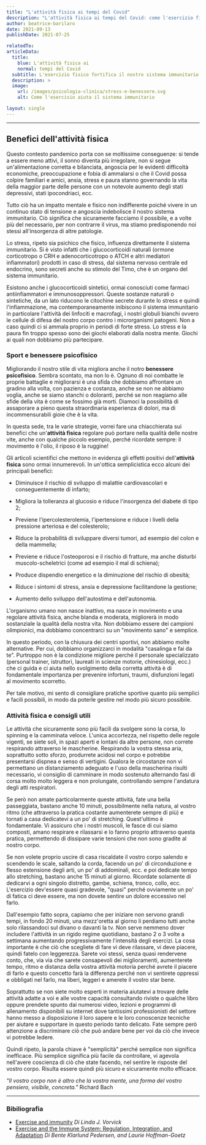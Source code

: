 ```yaml
---
title: "L'attività fisica ai tempi del Covid"
description: "L'attività fisica ai tempi del Covid: come l'esercizio fisico fortiva il sistema immunitario e aiuta a prevenire virus e malattie"
author: beatrice-barilaro
date: 2021-09-13
publishDate: 2021-07-25

relatedTo:
articleData:
  title:
    blue: L'attività fisica ai 
    normal: tempi del Covid
  subtitle: L'esercizio fisico fortifica il nostro sistema immunitario
  description: >
  image:
    url: /images/psicologia-clinica/stress-e-benessere.svg
    alt: Come l'esercisio aiuta il sistema immunitario

layout: single
---
```


---

## Benefici dell'attività fisica

Questo contesto pandemico porta con se moltissime conseguenze: si tende a essere meno attivi, il sonno diventa più irregolare, non si segue un'alimentazione corretta e bilanciata, angoscia per le evidenti difficoltà economiche, preoccupazione e fobia di ammalarsi o che il Covid possa colpire familiari e amici, ansia, stress e paura stanno governando la vita della maggior parte delle persone con un notevole aumento degli stati depressivi, stati ipocondriaci, ecc.

Tutto ciò ha un impatto mentale e fisico non indifferente poiché vivere in un continuo stato di tensione e angoscia indebolisce il nostro sistema immunitario. Ciò significa che sicuramente facciamo il possibile, e a volte più del necessario, per non contrarre il virus, ma stiamo predisponendo noi stessi all'insorgenza di altre patologie.

Lo stress, ripeto sia psichico che fisico, influenza direttamente il sistema immunitario. Si è visto infatti che i glucocorticoidi naturali (ormone corticotropo o CRH e adenocorticotropo o ATCH e altri mediatori infiammatori) prodotti in caso di stress, dal sistema nervoso centrale ed endocrino, sono secreti anche su stimolo del Timo, che è un organo del sistema immunitario.

Esistono anche i glucocorticoidi sintetici, ormai conosciuti come farmaci antiinfiammatori e immunosoppressori. Queste sostanze naturali o sintetiche, da un lato riducono le citochine secrete durante lo stress e quindi l'infiammazione, ma contemporaneamente inibiscono il sistema immunitario in particolare l'attività dei linfociti e macrofagi, i nostri globuli bianchi ovvero le cellule di difesa del nostro corpo contro i microrganismi patogeni. Non a caso quindi ci si ammala proprio in periodi di forte stress.
Lo stress e la paura fin troppo spesso sono dei giochi elaborati dalla nostra mente. Giochi ai quali non dobbiamo più partecipare.

### Sport e benessere psicofisico

Migliorando il nostro stile di vita migliora anche il notro **benessere psicofisico**. Sembra scontato, ma non lo è. Ognuno di noi combatte le proprie battaglie e migliorarsi è una sfida che dobbiamo affrontare un gradino alla volta, con pazienza e costanza, anche se non ne abbiamo voglia, anche se siamo stanchi o doloranti, perché se non reagiamo alle sfide della vita è come se fossimo già morti. Diamoci la possibilità di assaporare a pieno questa straordinaria esperienza di dolori, ma di incommensurabili gioie che è la vita.

In questa sede, tra le varie strategie, vorrei fare una chiacchierata sui benefici che un'**attività fisica** regolare può portare nella qualità delle nostre vite, anche con qualche piccolo esempio, perché ricordate sempre: il movimento è l'olio, il riposo è la ruggine!

Gli articoli scientifici che mettono in evidenza gli effetti positivi dell'**attività fisica** sono ormai innumerevoli. In un'ottica semplicistica ecco alcuni dei principali benefici:

- Diminuisce il rischio di sviluppo di malattie cardiovascolari e conseguentemente di infarto;

- Migliora la tolleranza al glucosio e riduce l'insorgenza del diabete di tipo 2;

- Previene l'ipercolesterolemia, l'ipertensione e riduce i livelli della pressione arteriosa e del colesterolo;

- Riduce la probabilità di sviluppare diversi tumori, ad esempio del colon e della mammella;

- Previene e riduce l'osteoporosi e il rischio di fratture, ma anche disturbi muscolo-scheletrici (come ad esempio il mal di schiena);

- Produce dispendio energetico e la diminuzione del rischio di obesità;

- Riduce i sintomi di stress, ansia e depressione facilitandone la gestione;

- Aumento dello sviluppo dell'autostima e dell'autonomia.

L'organismo umano non nasce inattivo, ma nasce in movimento e una regolare attività fisica, anche blanda e moderata, migliorerà in modo sostanziale la qualità della nostra vita.
Non dobbiamo essere dei campioni olimpionici, ma dobbiamo concentrarci su un "movimento sano" e semplice.

In questo periodo, con la chiusura dei centri sportivi, non abbiamo molte alternative. Per cui, dobbiamo organizzarci in modalità "casalinga e fai da te". Purtroppo non è la condizione migliore perché il personale specializzato (personal trainer, istruttori, laureati in scienze motorie, chinesiologi, ecc.) che ci guida e ci aiuta nello svolgimento della corretta attività è di fondamentale importanza per prevenire infortuni, traumi, disfunzioni legati al movimento scorretto.

Per tale motivo, mi sento di consigliare pratiche sportive quanto più semplici e facili possibili, in modo da poterle gestire nel modo più sicuro possibile.

### Attività fisica e consigli utili

Le attività che sicuramente sono più facili da svolgere sono la corsa, lo spinning e la camminata veloce. L'unica accortezza, nel rispetto delle regole vigenti, se siete soli, in spazi aperti e lontani da altre persone, non correte respirando attraverso le mascherine. Respirando la vostra stessa aria, soprattutto sotto sforzo, produrrete acidosi nel corpo e potrebbe presentarsi dispnea e senso di vertigini. Qualora le circostanze non vi permettano un distanziamento adeguato e l'uso della mascherina risulti necessario, vi consiglio di camminare in modo sostenuto alternando fasi di corsa molto molto leggera e non prolungate, controllando sempre l'andatura degli atti respiratori.

Se però non amate particolarmente queste attività, fate una bella passeggiata, bastano anche 10 minuti, possibilmente nella natura, al vostro ritmo (che attraverso la pratica costante aumenterete sempre di più) e tornati a casa dedicatevi a un po' di stretching. Quest'ultimo è fondamentale. Vi assicuro che i nostri muscoli, le fasce di cui siamo composti, amano respirare e rilassarsi e lo fanno proprio attraverso questa pratica, permettendo di dissipare varie tensioni che non sono gradite al nostro corpo.

Se non volete proprio uscire di casa riscaldate il vostro corpo salendo e scendendo le scale, saltando la corda, facendo un po' di circonduzione e flesso estensione degli arti, un po' di addominali, ecc. e poi dedicate tempo allo stretching, bastano anche 15 minuti al giorno. Ricordate solamente di dedicarvi a ogni singolo distretto, gambe, schiena, tronco, collo, ecc. L'esercizio dev'essere quasi gradevole, "quasi" perché ovviamente un po' di fatica ci deve essere, ma non dovete sentire un dolore eccessivo nel farlo.

Dall'esempio fatto sopra, capiamo che per iniziare non servono grandi tempi, in fondo 20 minuti, una mezz'oretta al giorno li perdiamo tutti anche solo rilassandoci sul divano o davanti la tv. Non serve nemmeno dover includere l'attività in un rigido regime quotidiano, bastano 2 o 3 volte a settimana aumentando progressivamente l'intensità degli esercizi. La cosa importante è che ciò che scegliete di fare vi deve rilassare, vi deve piacere, quindi fatelo con leggerezza. Sarete voi stessi, senza quasi rendervene conto, che, via via che sarete consapevoli dei miglioramenti, aumenterete tempo, ritmo e distanza della vostra attività motoria perché avrete il piacere di farlo e questo concetto farà la differenza perché non vi sentirete oppressi e obbligati nel farlo, ma liberi, leggeri e amerete il vostro star bene.

Soprattutto se non siete molto esperti in materia aiutatevi a trovare delle attività adatte a voi e alle vostre capacità consultando riviste o qualche libro oppure prendete spunto dai numerosi video, lezioni e programmi di allenamento disponibili su internet dove tantissimi professionisti del settore hanno messo a disposizione il loro sapere e le loro conoscenze tecniche per aiutare e supportare in questo periodo tanto delicato. Fate sempre però attenzione a discriminare ciò che può andare bene per voi da ciò che invece vi potrebbe ledere.

Quindi ripeto, la parola chiave è "semplicità" perché semplice non significa inefficace. Più semplice significa più facile da controllare, vi agevola nell'avere coscienza di ciò che state facendo, nel sentire le risposte del vostro corpo. Risulta essere quindi più sicuro e sicuramente molto efficace.

*"Il vostro corpo non è altro che la vostra mente, una forma del vostro pensiero, visibile, concreta."*
Richard Bach

***

### Bibiliografia

- [Exercise and immunity](https://medlineplus.gov/ency/article/007165.htm) *Di Linda J. Vorvick*
- [Exercise and the Immune System: Regulation, Integration, and Adaptation](https://journals.physiology.org/doi/full/10.1152/physrev.2000.80.3.1055?url_ver=Z39.88-2003&rfr_id=ori%3Arid%3Acrossref.org&rfr_dat=cr_pub%3Dpubmed&) *Di Bente Klarlund Pedersen, and Laurie Hoffman-Goetz*